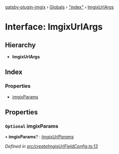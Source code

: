 [gatsby-plugin-imgix](../README.md) › [Globals](../globals.md) › ["index"](../modules/_index_.md) › [ImgixUrlArgs](_index_.imgixurlargs.md)

# Interface: ImgixUrlArgs

## Hierarchy

* **ImgixUrlArgs**

## Index

### Properties

* [imgixParams](_index_.imgixurlargs.md#optional-imgixparams)

## Properties

### `Optional` imgixParams

• **imgixParams**? : *[ImgixUrlParams](_types_.imgixurlparams.md)*

*Defined in [src/createImgixUrlFieldConfig.ts:13](https://github.com/WalltoWall/gatsby-plugin-imgix/blob/e91e6e9/src/createImgixUrlFieldConfig.ts#L13)*
